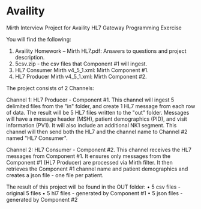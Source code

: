 # Availity
Mirth Interview Project for Availity
HL7 Gateway Programming Exercise

You will find the following:
1. Availity Homework – Mirth HL7.pdf: Answers to questions and project description.
2. 5csv.zip - the csv files that Component #1 will ingest.
3. HL7 Consumer Mirth v4_5_1.xml: Mirth Component #1.
4. HL7 Producer Mirth v4_5_1.xml: Mirth Component #2.

The project consists of 2 Channels:

Channel 1: HL7 Producer - Component #1. This channel will ingest 5 delimited files from the "in"
folder, and create 1 HL7 message from each row of data. The result will be 5 HL7 files written to
the "out" folder. Messages will have a message header (MSH), patient demographics (PID), and
visit information (PV1). It will also include an additional NK1 segment. This channel will then send
both the HL7 and the channel name to Channel #2 named "HL7 Consumer".

Channel 2: HL7 Consumer - Component #2. This channel receives the HL7 messages from
Component #1. It ensures only messages from the Component #1 (HL7 Producer) are processed
via Mirth filter. It then retrieves the Component #1 channel name and patient demographics and
creates a json file - one file per patient.

The result of this project will be found in the OUT folder:
• 5 csv files - original 5 files
• 5 hl7 files - generated by Component #1
• 5 json files - generated by Component #2


